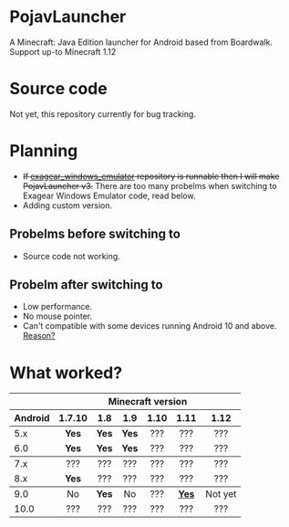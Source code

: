 # PojavLauncher
A Minecraft: Java Edition launcher for Android based from Boardwalk. Support up-to Minecraft 1.12

# Source code
Not yet, this repository currently for bug tracking.

# Planning
- ~~If [exagear_windows_emulator](https://github.com/khanhduytran0/exagear_windows_emulator) repository is runnable then I will make PojavLauncher v3.~~ There are too many probelms when switching to Exagear Windows Emulator code, read below.
- Adding custom version.
## Probelms before switching to
- Source code not working.
## Probelm after switching to
- Low performance.
- No mouse pointer.
- Can't compatible with some devices running Android 10 and above. [Reason?](https://issuetracker.google.com/issues/128554619)

# What worked?

<table>
	  <thead>
		<tr>
		  <th></th>
		  <th align="center" colspan="6">Minecraft version</th>
		</tr>
		<tr>
		  <th>Android</th>
		  <th align="center">1.7.10</th>
		  <th align="center">1.8</th>
		  <th align="center">1.9</th>
		  <th align="center">1.10</th>
		  <th align="center">1.11</th>
		  <th align="center">1.12</th>
		</tr>
	  </thead>
	  <tbody>
		<tr>
		  <td>5.x</td>
		  <td align="center"><b>Yes</b></td>
		  <td align="center"><b>Yes</b></td>
		  <td align="center"><b>Yes</b></td>
		  <td align="center">???</td>
		  <td align="center">???</td>
		  <td align="center">???</td>
		</tr>
		<tr>
		  <td>6.0</td>
		  <td align="center"><b>Yes</b></td>
		  <td align="center"><b>Yes</b></td>
		  <td align="center"><b>Yes</b></td>
		  <td align="center">???</td>
		  <td align="center">???</td>
		  <td align="center">???</td>
		</tr>
	  </tbody>
	  <tbody>
		<tr>
		  <td>7.x</td>
		  <td align="center">???</td>
		  <td align="center">???</td>
		  <td align="center">???</td>
		  <td align="center">???</td>
		  <td align="center">???</td>
		  <td align="center">???</td>
		</tr>
		<tr>
		  <td>8.x</td>
		  <td align="center"><b>Yes</b></td>
		  <td align="center">???</td>
		  <td align="center">???</td>
		  <td align="center">???</td>
		  <td align="center">???</td>
		  <td align="center">???</td>
		</tr>
	  </tbody>
	  <tbody>
		<tr>
		  <td>9.0</td>
		  <td align="center">No</td>
		  <td align="center"><b>Yes</b></td>
		  <td align="center">No</td>
		  <td align="center">???</td>
		  <td align="center"><a href="https://github.com/khanhduytran0/PojavLauncher/issues/1#issuecomment-600732970"><b>Yes</b></a></td>
		  <td align="center">Not yet</td>
		</tr>
		<tr>
		  <td>10.0</td>
		  <td align="center">???</td>
		  <td align="center">???</td>
		  <td align="center">???</td>
		  <td align="center">???</td>
		  <td align="center">???</td>
		  <td align="center">???</td>
		</tr>
	  </tbody>
	</table>
